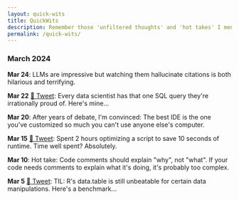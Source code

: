 ```yaml
---
layout: quick-wits
title: QuickWits
description: Remember those 'unfiltered thoughts' and 'hot takes' I mentioned? This is where they often land first, mostly streamed live from my twitter feed. Raw, rapid-fire, and probably less polished than my SQL queries.
permalink: /quick-wits/
---
```


### March 2024

**Mar 24**: LLMs are impressive but watching them hallucinate citations is both hilarious and terrifying.

**Mar 22** [🔗 Tweet](https://twitter.com/batra99/status/1234567890): Every data scientist has that one SQL query they're irrationally proud of. Here's mine... 

**Mar 20**: After years of debate, I'm convinced: The best IDE is the one you've customized so much you can't use anyone else's computer.

**Mar 15** [🔗 Tweet](https://twitter.com/batra99/status/1234567891): Spent 2 hours optimizing a script to save 10 seconds of runtime. Time well spent? Absolutely. 

**Mar 10**: Hot take: Code comments should explain "why", not "what". If your code needs comments to explain what it's doing, it's probably too complex.

**Mar 5** [🔗 Tweet](https://twitter.com/batra99/status/1234567892): TIL: R's data.table is still unbeatable for certain data manipulations. Here's a benchmark...
